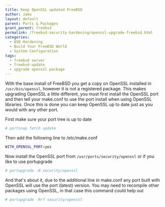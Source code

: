 ```yaml
---
title: Keep OpenSSL updated FreeBSD
author: Jake
layout: default
parent: Ports & Packages
grant_parent: freebsd
permalink: /freebsd-security-hardening/openssl-upgrade-freebsd.html
categories:
  - BSD Hardening
  - Build Your FreeBSD World
  - System Configuration
tags:
  - freebsd server
  - freebsd-update
  - upgrade openssl package
---
```

With the base install of FreeBSD you get a copy on OpenSSL installed in `/usr/bin/openssl`, however it is not a registered package. This makes upgrading OpenSSL a little different, you must first install the OpenSSL port and then tell your make.conf to use the port install when using OpenSSL libraries. Once this is done you can keep OpenSSL up to date just as you would with any other port.

First make sure your port tree is up to date

```sh
# portsnap fetch update
```

Then add the following line to /etc/make.conf

```sh
WITH_OPENSSL_PORT=yes
```

Now install the OpenSSL port from `/usr/ports/security/openssl` or if you like to use portupgrade

```sh
# portupgrade -N security/openssl
```

And that's about it, due to the additional line in make.conf any port built with OpenSSL will use the port (latest) version. You may need to recompile other packages using OpenSSL, in that case this command could help out

```sh
# portupgrade -Rrf security/openssl
```